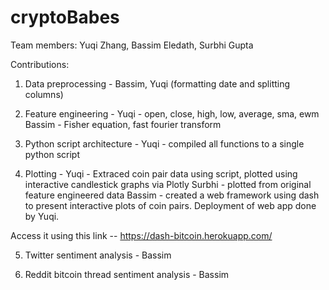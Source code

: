 # cryptoBabes

Team members: Yuqi Zhang, Bassim Eledath, Surbhi Gupta

Contributions:

1. Data preprocessing - 
Bassim, Yuqi (formatting date and splitting columns)

2. Feature engineering - 
Yuqi - open, close, high, low, average, sma, ewm
Bassim - Fisher equation, fast fourier transform

3. Python script architecture - 
Yuqi  - compiled all functions to a single python script

4. Plotting - 
Yuqi - Extraced coin pair data using script, plotted using interactive candlestick graphs via Plotly
Surbhi - plotted from original feature engineered data
Bassim - created a web framework using dash to present interactive plots of coin pairs. Deployment of web app done by Yuqi. 

Access it using this link -- https://dash-bitcoin.herokuapp.com/

5. Twitter sentiment analysis - 
Bassim

6. Reddit bitcoin thread sentiment analysis - 
Bassim


